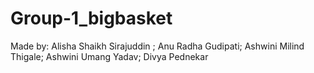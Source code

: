 # Group-1_bigbasket

Made by:
Alisha Shaikh Sirajuddin ;
Anu Radha Gudipati;
Ashwini Milind Thigale;
Ashwini Umang Yadav;
Divya  Pednekar

